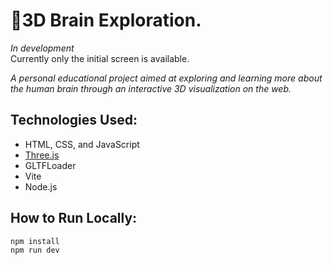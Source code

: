 # 🧠3D Brain Exploration.

*In development*  
Currently only the initial screen is available.


*A personal educational project aimed at exploring and learning more about the human 
brain through an interactive 3D visualization on the web.*

##  Technologies Used:
- HTML, CSS, and JavaScript
- [Three.js](https://threejs.org/)
- GLTFLoader
- Vite
- Node.js

##  How to Run Locally:
```bash
npm install
npm run dev
